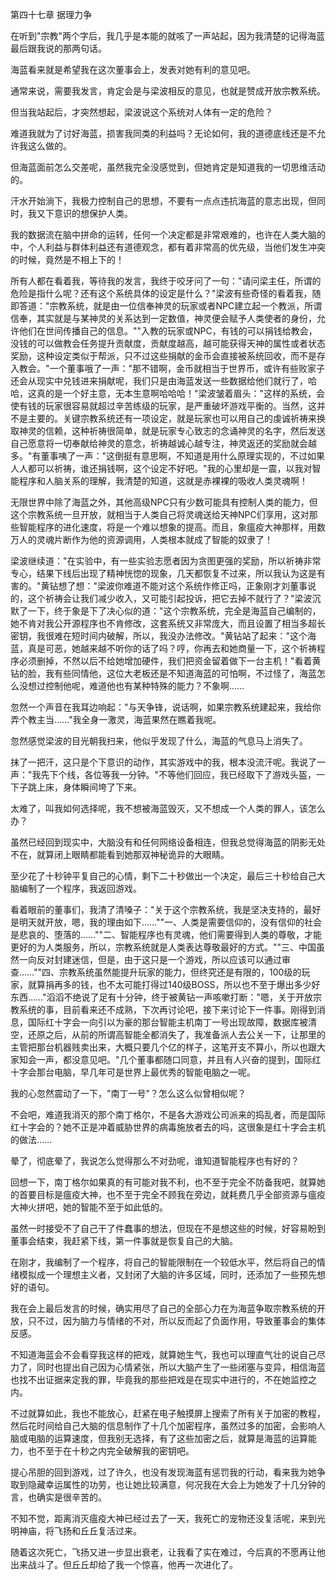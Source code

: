 第四十七章 据理力争


在听到"宗教"两个字后，我几乎是本能的就咳了一声站起，因为我清楚的记得海蓝最后跟我说的那两句话。

海蓝看来就是希望我在这次董事会上，发表对她有利的意见吧。

通常来说，需要我发言，肯定会是与梁波相反的意见，也就是赞成开放宗教系统。

但当我站起后，才突然想起，梁波说这个系统对人体有一定的危险？

难道我就为了讨好海蓝，损害我同类的利益吗？无论如何，我的道德底线还是不允许我这么做的。

但海蓝面前怎么交差呢，虽然我完全没感觉到，但她肯定是知道我的一切思维活动的。

汗水开始淌下，我极力控制自己的思想，不要有一点点违抗海蓝的意志出现，但同时，我又下意识的想保护人类。

我的数据流在脑中拼命的运转，任何一个决定都是非常艰难的，也许在人类大脑的中，个人利益与群体利益还有道德观念，都有着非常高的优先级，当他们发生冲突的时候，竟然是不相上下的！

所有人都在看着我，等待我的发言，我终于咬牙问了一句："请问梁主任，所谓的危险是指什么呢？还有这个系统具体的设定是什么？"梁波有些奇怪的看着我，随即答道："宗教系统，就是由一位信奉神灵的玩家或者NPC建立起一个教派，所谓信奉，其实就是与某神灵的关系达到一定数值，神灵便会赋予人类使者的身份，允许他们在世间传播自己的信息。""入教的玩家或NPC，有钱的可以捐钱给教会，没钱的可以做教会任务提升贡献度，贡献度越高，越可能获得天神的属性或者状态奖励，这种设定类似于帮派，只不过这些捐献的金币会直接被系统回收，而不是存入教会。"一个董事哦了一声："那不错啊，金币就相当于世界币，或许有些败家子还会从现实中兑钱进来捐献呢，我们只是由海蓝发送一些数据给他们就行了，哈哈，这真的是一个好主意，无本生意啊哈哈哈！"梁波皱着眉头："这样的系统，会使有钱的玩家很容易就超过辛苦练级的玩家，是严重破坏游戏平衡的。当然，这并不是主要的。关键宗教系统还有一项设定，就是玩家也可以用自己的虔诚祈祷来换取神灵的信赖，这种祈祷很简单，就是玩家专心致志的念诵神灵的名字，然后发送自己愿意将一切奉献给神灵的意念，祈祷越诚心越专注，神灵返还的奖励就会越多。"有董事咦了一声："这倒挺有意思啊，不知道是用什么原理实现的，不过如果人人都可以祈祷，谁还捐钱啊，这个设定不好吧。"我的心里却是一震，以我对智能程序和人脑关系的理解，我清楚的知道，这就是赤裸裸的吸收人类灵魂啊！

无限世界中除了海蓝之外，其他高级NPC只有少数可能具有控制人类的能力，但这个宗教系统一旦开放，就相当于人类自己将灵魂送给天神NPC们享用，这对那些智能程序的进化速度，将是一个难以想象的提高。而且，象瘟疫大神那样，用数万人的灵魂片断作为他的资源调用，人类根本就成了智能的奴隶了！

梁波继续道："在实验中，有一些实验志愿者因为贪图更强的奖励，所以祈祷非常专心，结果下线后出现了精神恍惚的现象，几天都恢复不过来，所以我认为这是有害的。"黄钻想了想："梁波你难道不能对这个系统作修正吗，正象刚才刘董事说的，这个祈祷会让我们减少收入，又可能引起投诉，把它去掉不就行了？"梁波沉默了一下，终于象是下了决心似的道："这个宗教系统，完全是海蓝自己编制的，她不肯对我公开源程序也不肯修改，这套系统又非常庞大，而且设置了相当多超长密钥，我很难在短时间内破解，所以，我没办法修改。"黄钻站了起来："这个海蓝，真是可恶，她越来越不听你的话了吗？哼，你再去和她商量一下，这个祈祷程序必须删掉，不然以后不给她增加硬件，我们把资金留着做下一台主机！"看着黄钻的脸，我有些同情他，这位大老板还是不知道海蓝的可怕啊，不过怪了，海蓝怎么没想过控制他呢，难道他也有某种特殊的能力？不象啊……

忽然一个声音在我耳边响起："与天争锋，说话啊，如果宗教系统建起来，我给你弄个教主当……"我全身一激灵，海蓝果然在瞧着我呢。

忽然感觉梁波的目光朝我扫来，他似乎发现了什么，海蓝的气息马上消失了。

抹了一把汗，这只是个下意识的动作，其实游戏中的我，根本没流汗呢。我说了一声："我先下个线，各位等我一分钟。"不等他们回应，我已经取下了游戏头盔，一下子跳上床，身体瞬间垮了下来。

太难了，叫我如何选择呢，我不想被海蓝毁灭，又不想成一个人类的罪人，该怎么办？

虽然已经回到现实中，大脑没有和任何网络设备相连，但我总觉得海蓝的阴影无处不在，就算闭上眼睛都能看到她那双神秘诡异的大眼睛。

至少花了十秒钟平复自己的心情，剩下二十秒做出一个决定，最后三十秒给自己大脑编制了一个程序，我返回游戏。

看着眼前的董事们，我清了清嗓子："关于这个宗教系统，我是坚决支持的，最好是明天就开放，嗯，我的理由如下……""一、人类是需要信仰的，没有信仰的社会是悲哀的、堕落的……""二、智能程序也有灵魂，他们需要得到人类的尊敬，才能更好的为人类服务，所以，宗教系统就是人类表达尊敬最好的方式。""三、中国虽然一向反对封建迷信，但是，由于这只是一个游戏，所以应该可以通过审查……""四、宗教系统虽然能提升玩家的能力，但终究还是有限的，100级的玩家，就算捐再多的钱，也不太可能打得过140级BOSS，所以也不至于爆出多少好东西……"滔滔不绝说了足有十分钟，终于被黄钻一声咳嗽打断："嗯，关于开放宗教系统的事，目前看来还不成熟，下次再讨论吧，接下来讨论下一件事。刚得到消息，国际红十字会一向引以为豪的那台智能主机南丁一号出现故障，数据库被清空，还原之后，从前的所谓高智能全都消失了，我准备派人去公关一下，让那里的主管把那台机器贱卖出来，大概只要几个亿的样子，这笔开支不算小，所以也跟大家知会一声，都没意见吧。"几个董事都随口同意，并且有人兴奋的提到，国际红十字会那台电脑，早几年可是世界上最优秀的智能电脑之一呢。

我的心忽然震动了一下，"南丁一号"？怎么这么似曾相似呢？

不会吧，难道我消灭的那个南丁格尔，不是各大游戏公司派来的捣乱者，而是国际红十字会的？她不正是冲着威胁世界的病毒施放者去的吗，这很象是红十字会主机的做法……

晕了，彻底晕了，我说怎么觉得那么不对劲呢，谁知道智能程序也有好的？

回想一下，南丁格尔如果真的有可能对我不利，也不至于完全不防备我吧，就算她的首要目标是瘟疫大神，也不至于完全不顾我在旁边，就耗费几乎全部资源与瘟疫大神火拼吧，她的智能不至于如此低的。

虽然一时接受不了自己干了件蠢事的想法，但现在不是想这些的时候，好容易盼到董事会结束，我赶紧下线，第一件事就是恢复自己的大脑。

在刚才，我编制了一个程序，将自己的智能限制在一个较低水平，然后将自己的情绪模拟成一个理想主义者，又封闭了大脑的许多区域，同时，还添加了一些预先想好的语句。

我在会上最后发言的时候，确实用尽了自己的全部心力在为海蓝争取宗教系统的开放，只不过，因为脑力与情绪的不对，所以反而起了负面作用，导致董事会的集体反感。

不知道海蓝会不会看穿我这样的把戏，就算她生气，我也可以理直气壮的说自己尽力了，同时也提出自己因为心情紧张，所以大脑产生了一些闭塞与变异，相信海蓝也找不出证据来定我的罪，毕竟我的那些把戏是在现实中进行的，不在她监控之内。

不过就算如此，我也不能放心，赶紧在电子触摸屏上搜索了所有关于加密的教程，然后花时间给自己大脑的信息制作了十几个加密程序，虽然过多的加密，会影响人脑或电脑的运算速度，但我别无选择，有了这些加密之后，就算是海蓝的运算能力，也不至于在十秒之内完全破解我的密钥吧。

提心吊胆的回到游戏，过了许久，也没有发现海蓝有惩罚我的行动，看来我为她争取到隐藏幸运属性的功劳，也让她比较满意，何况我在大会上为她发了十几分钟的言，也确实是很辛苦的。

不知不觉，距离消灭瘟疫大神已经过去了一天，我死亡的宠物还没复活呢，来到光明神庙，将飞扬和丘丘复活过来。

随着这次死亡，飞扬又进一步显出衰老，让我看了实在难过，今后真的不愿再让他出来战斗了。但丘丘却给了我一个惊喜，他再一次进化了。






